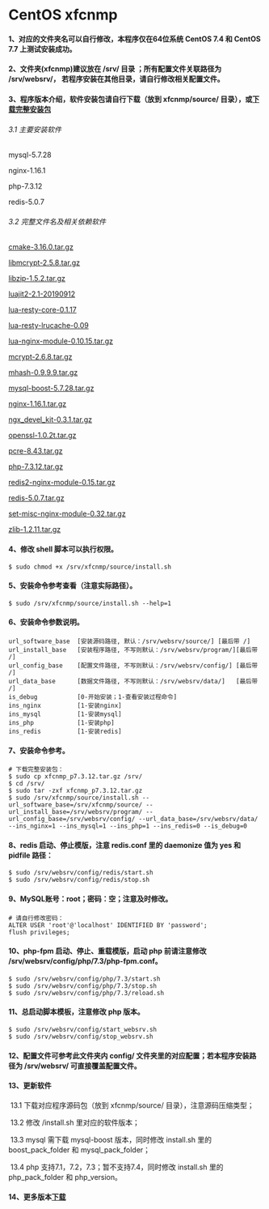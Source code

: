# CentOS xfcnmp

#### 1、对应的文件夹名可以自行修改，本程序仅在64位系统 CentOS 7.4 和 CentOS 7.7 上测试安装成功。

#### 2、文件夹(xfcnmp)建议放在 /srv/ 目录 ；所有配置文件关联路径为 /srv/websrv/， 若程序安装在其他目录，请自行修改相关配置文件。

#### 3、程序版本介绍，软件安装包请自行下载（放到 xfcnmp/source/ 目录），或[下载完整安装包](https://pan.baidu.com/s/1i5PA2yT#list/path=%2Fsharelink2958561331-535926987262596%2Fweb_tool%2Fcentos&parentPath=%2Fsharelink2958561331-535926987262596)

###### 3.1 主要安装软件

mysql-5.7.28

nginx-1.16.1

php-7.3.12

redis-5.0.7

###### 3.2 完整文件名及相关依赖软件

[cmake-3.16.0.tar.gz](https://cmake.org/download/)

[libmcrypt-2.5.8.tar.gz](https://nchc.dl.sourceforge.net/project/mcrypt/Libmcrypt/2.5.8/libmcrypt-2.5.8.tar.gz)

[libzip-1.5.2.tar.gz](https://libzip.org/download/libzip-1.5.2.tar.gz)

[luajit2-2.1-20190912](https://github.com/openresty/luajit2)

[lua-resty-core-0.1.17](https://github.com/openresty/lua-resty-core)

[lua-resty-lrucache-0.09](https://github.com/openresty/lua-resty-lrucache)

[lua-nginx-module-0.10.15.tar.gz](https://github.com/openresty/lua-nginx-module)

[mcrypt-2.6.8.tar.gz](https://nchc.dl.sourceforge.net/project/mcrypt/MCrypt/2.6.8/mcrypt-2.6.8.tar.gz)

[mhash-0.9.9.9.tar.gz](https://nchc.dl.sourceforge.net/project/mhash/mhash/0.9.9.9/mhash-0.9.9.9.tar.gz)

[mysql-boost-5.7.28.tar.gz](https://cdn.mysql.com//Downloads/MySQL-5.7/mysql-boost-5.7.28.tar.gz)

[nginx-1.16.1.tar.gz](http://nginx.org/download/nginx-1.16.1.tar.gz)

[ngx_devel_kit-0.3.1.tar.gz](https://github.com/simplresty/ngx_devel_kit)

[openssl-1.0.2t.tar.gz](https://www.openssl.org/source/openssl-1.0.2t.tar.gz)

[pcre-8.43.tar.gz](https://ftp.pcre.org/pub/pcre/pcre-8.43.tar.gz)

[php-7.3.12.tar.gz](https://www.php.net/downloads.php)

[redis2-nginx-module-0.15.tar.gz](https://github.com/openresty/redis2-nginx-module)

[redis-5.0.7.tar.gz](http://download.redis.io/releases/redis-5.0.7.tar.gz)

[set-misc-nginx-module-0.32.tar.gz](https://github.com/openresty/set-misc-nginx-module)

[zlib-1.2.11.tar.gz](http://www.zlib.net/zlib-1.2.11.tar.gz)



#### 4、修改 shell 脚本可以执行权限。
```shell
$ sudo chmod +x /srv/xfcnmp/source/install.sh
```
#### 5、安装命令参考查看（注意实际路径）。

```shell
$ sudo /srv/xfcnmp/source/install.sh --help=1
```

#### 6、安装命令参数说明。

```shell
url_software_base  [安装源码路径, 默认：/srv/websrv/source/] [最后带 /]
url_install_base   [安装程序路径, 不写则默认：/srv/websrv/program/][最后带 /]
url_config_base    [配置文件路径, 不写则默认：/srv/websrv/config/] [最后带 /]
url_data_base      [数据文件路径, 不写则默认：/srv/websrv/data/]   [最后带 /]
is_debug           [0-开始安装；1-查看安装过程命令]
ins_nginx          [1-安装nginx]
ins_mysql          [1-安装mysql]
ins_php            [1-安装php]
ins_redis          [1-安装redis]
```

#### 7、安装命令参考。
   ```shell
# 下载完整安装包：
$ sudo cp xfcnmp_p7.3.12.tar.gz /srv/
$ cd /srv/
$ sudo tar -zxf xfcnmp_p7.3.12.tar.gz
$ sudo /srv/xfcnmp/source/install.sh --url_software_base=/srv/xfcnmp/source/ --url_install_base=/srv/websrv/program/ --url_config_base=/srv/websrv/config/ --url_data_base=/srv/websrv/data/ --ins_nginx=1 --ins_mysql=1 --ins_php=1 --ins_redis=0 --is_debug=0
   ```

#### 8、redis 启动、停止模版，注意 redis.conf 里的 daemonize 值为 yes 和 pidfile 路径：
   ```shell
$ sudo /srv/websrv/config/redis/start.sh
$ sudo /srv/websrv/config/redis/stop.sh
   ```

#### 9、MySQL账号：root；密码：空；注意及时修改。

```shell
# 请自行修改密码：
ALTER USER 'root'@'localhost' IDENTIFIED BY 'password';
flush privileges;
```

#### 10、php-fpm 启动、停止、重载模版，启动 php 前请注意修改 /srv/websrv/config/php/7.3/php-fpm.conf。

```shell
$ sudo /srv/websrv/config/php/7.3/start.sh
$ sudo /srv/websrv/config/php/7.3/stop.sh
$ sudo /srv/websrv/config/php/7.3/reload.sh
```

#### 11、总启动脚本模板，注意修改 php 版本。

```shell
$ sudo /srv/websrv/config/start_websrv.sh
$ sudo /srv/websrv/config/stop_websrv.sh
```

#### 12、配置文件可参考此文件夹内 config/ 文件夹里的对应配置；若本程序安装路径为 /srv/websrv/ 可直接覆盖配置文件。

#### 13、更新软件
​    13.1 下载对应程序源码包（放到 xfcnmp/source/ 目录），注意源码压缩类型；

​    13.2 修改 /install.sh 里对应的软件版本；

​    13.3 mysql 需下载 mysql-boost 版本，同时修改 install.sh 里的 boost_pack_folder 和 mysql_pack_folder；

​	13.4 php 支持7.1，7.2，7.3；暂不支持7.4，同时修改 install.sh 里的 php_pack_folder 和 php_version。

#### 14、更多版本[下载](https://pan.baidu.com/s/1i5PA2yT)

